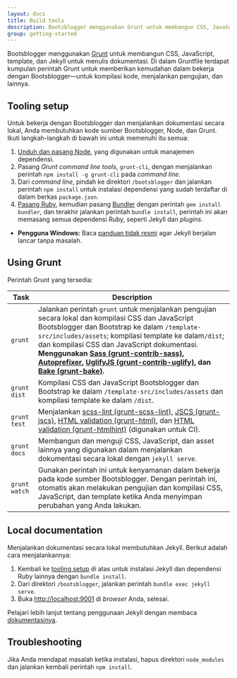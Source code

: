 ```yaml
---
layout: docs
title: Build tools
description: Bootsblogger menggunakan Grunt untuk membangun CSS, JavaScript, template, dan Jekyll untuk menulis dokumentasi.
group: getting-started
---
```


Bootsblogger menggunakan [Grunt](http://gruntjs.com) untuk membangun CSS, JavaScript, template, dan Jekyll untuk menulis dokumentasi. Di dalam Gruntfile terdapat kumpulan perintah Grunt untuk memberikan kemudahan dalam bekerja dengan Bootsblogger—untuk kompilasi kode, menjalankan pengujian, dan lainnya.

## Tooling setup

Untuk bekerja dengan Bootsblogger dan menjalankan dokumentasi secara lokal, Anda membutuhkan kode sumber Bootsblogger, Node, dan Grunt. Ikuti langkah-langkah di bawah ini untuk memenuhi itu semua:

1. [Unduh dan pasang Node](https://nodejs.org/download), yang digunakan untuk manajemen dependensi.
2. Pasang *Grunt command line tools*, `grunt-cli`, dengan menjalankan perintah `npm install -g grunt-cli` pada *command line*.
3. Dari *command line*, pindah ke direktori `/bootsblogger` dan jalankan perintah `npm install` untuk instalasi dependensi yang sudah terdaftar di dalam berkas `package.json`.
4. [Pasang Ruby](https://www.ruby-lang.org/en/documentation/installation/), kemudian pasang [Bundler](https://bundler.io/) dengan perintah `gem install bundler`, dan terakhir jalankan perintah `bundle install`, perintah ini akan memasang semua dependensi Ruby, seperti Jekyll dan *plugins*.
  - **Pengguna Windows:** Baca [panduan tidak resmi](http://jekyll-windows.juthilo.com/) agar Jekyll berjalan lancar tanpa masalah.

## Using Grunt

Perintah Grunt yang tersedia:

| Task | Description |
| --- | --- |
| `grunt` | Jalankan perintah `grunt` untuk menjalankan pengujian secara lokal dan kompilasi CSS dan JavaScript Bootsblogger dan Bootstrap ke dalam `/template-src/includes/assets`; kompilasi template ke dalam`/dist`; dan kompilasi CSS dan JavaScript dokumentasi. **Menggunakan [Sass (grunt-contrib-sass)](https://github.com/gruntjs/grunt-contrib-sass), [Autoprefixer](https://github.com/postcss/autoprefixer), [UglifyJS (grunt-contrib-uglify)](https://github.com/gruntjs/grunt-contrib-uglify), dan [Bake (grunt-bake)](https://github.com/MathiasPaumgarten/grunt-bake).** |
| `grunt dist` | Kompilasi CSS dan JavaScript Bootsblogger dan Bootstrap ke dalam `/template-src/includes/assets` dan kompilasi template ke dalam `/dist`. |
| `grunt test` | Menjalankan [scss-lint (grunt-scss-lint)](https://github.com/ahmednuaman/grunt-scss-lint), [JSCS (grunt-jscs)](https://github.com/jscs-dev/grunt-jscs), [HTML validation (grunt-html)](https://github.com/jzaefferer/grunt-html), dan [HTML validation (grunt-htmlhint)](https://github.com/yaniswang/grunt-htmlhint) (digunakan untuk CI). |
| `grunt docs` | Membangun dan menguji CSS, JavaScript, dan asset lainnya yang digunakan dalam menjalankan dokumentasi secara lokal dengan `jekyll serve`. |
| `grunt watch` | Gunakan perintah ini untuk kenyamanan dalam bekerja pada kode sumber Bootsblogger. Dengan perintah ini, otomatis akan melakukan pengujian dan kompilasi CSS, JavaScript, dan template ketika Anda menyimpan perubahan yang Anda lakukan. |

## Local documentation

Menjalankan dokumentasi secara lokal membutuhkan Jekyll. Berikut adalah cara menjalankannya:

1. Kembali ke [tooling setup](#tooling-setup) di atas untuk instalasi Jekyll dan dependensi Ruby lainnya dengan `bundle install`.
2. Dari direktori `/bootsblogger`, jalankan perintah `bundle exec jekyll serve`.
3. Buka <http://localhost:9001> di *browser* Anda, selesai.

Pelajari lebih lanjut tentang penggunaan Jekyll dengan membaca [dokumentasinya](https://jekyllrb.com/docs/home/).

## Troubleshooting

Jika Anda mendapat masalah ketika instalasi, hapus direktori `node_modules` dan jalankan kembali perintah `npm install`.

